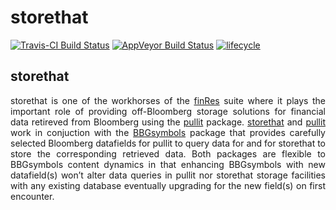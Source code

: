 storethat
================

[![Travis-CI Build
Status](https://travis-ci.org/bautheac/storethat.svg?branch=master)](https://travis-ci.org/bautheac/storethat)
[![AppVeyor Build
Status](https://ci.appveyor.com/api/projects/status/github/bautheac/storethat?branch=master&svg=true)](https://ci.appveyor.com/project/bautheac/storethat)
[![lifecycle](https://img.shields.io/badge/lifecycle-experimental-orange.svg)](https://www.tidyverse.org/lifecycle/#experimental)

<style> body {text-align: justify} </style>

## storethat

storethat is one of the workhorses of the
[finRes](https://bautheac.github.io/finRes/) suite where it plays the
important role of providing off-Bloomberg storage solutions for
financial data retireved from Bloomberg using the
[pullit](https://bautheac.github.io/pullit/) package.
[storethat](https://bautheac.github.io/storethat/) and
[pullit](https://bautheac.github.io/pullit/) work in conjuction with the
[BBGsymbols](https://bautheac.github.io/BBGsymbols/) package that
provides carefully selected Bloomberg datafields for pullit to query
data for and for storethat to store the corresponding retrieved data.
Both packages are flexible to BBGsymbols content dynamics in that
enhancing BBGsymbols with new datafield(s) won’t alter data queries in
pullit nor storethat storage facilities with any existing database
eventually upgrading for the new field(s) on first encounter.
